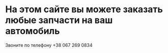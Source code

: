 # На этом сайте вы можете заказать любые запчасти на ваш автомобиль
Звоните по телефону +38 067 269 0834
